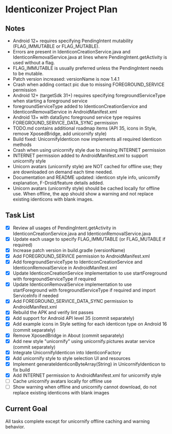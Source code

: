 # Identiconizer Project Plan

## Notes
- Android 12+ requires specifying PendingIntent mutability (FLAG_IMMUTABLE or FLAG_MUTABLE).
- Errors are present in IdenticonCreationService.java and IdenticonRemovalService.java at lines where PendingIntent.getActivity is used without a flag.
- FLAG_IMMUTABLE is usually preferred unless the PendingIntent needs to be mutable.
- Patch version increased: versionName is now 1.4.1
- Crash when adding contact pic due to missing FOREGROUND_SERVICE permission
- Android 12+ (targetSdk 31+) requires specifying foregroundServiceType when starting a foreground service
- foregroundServiceType added to IdenticonCreationService and IdenticonRemovalService in AndroidManifest.xml
- Android 13+ with dataSync foreground service type requires FOREGROUND_SERVICE_DATA_SYNC permission
- TODO.md contains additional roadmap items (API 35, icons in Style, remove XposedBridge, add unicornify style)
- Build fixed: UnicornifyIdenticon now implements all required Identicon methods
- Crash when using unicornify style due to missing INTERNET permission
- INTERNET permission added to AndroidManifest.xml to support unicornify style
- Unicorn avatars (unicornify style) are NOT cached for offline use; they are downloaded on demand each time needed.
- Documentation and README updated: identicon style info, unicornify explanation, F-Droid/feature details added.
- Unicorn avatars (unicornify style) should be cached locally for offline use. When offline, the app should show a warning and not replace existing identicons with blank images.

## Task List
- [x] Review all usages of PendingIntent.getActivity in IdenticonCreationService.java and IdenticonRemovalService.java
- [x] Update each usage to specify FLAG_IMMUTABLE (or FLAG_MUTABLE if required)
- [x] Increase patch version in build.gradle (versionName)
- [x] Add FOREGROUND_SERVICE permission to AndroidManifest.xml
- [x] Add foregroundServiceType to IdenticonCreationService and IdenticonRemovalService in AndroidManifest.xml
- [x] Update IdenticonCreationService implementation to use startForeground with foregroundServiceType if required
- [x] Update IdenticonRemovalService implementation to use startForeground with foregroundServiceType if required and import ServiceInfo if needed
- [x] Add FOREGROUND_SERVICE_DATA_SYNC permission to AndroidManifest.xml
- [x] Rebuild the APK and verify lint passes
- [x] Add support for Android API level 35 (commit separately)
- [x] Add example icons in Style setting for each identicon type on Android 16 (commit separately)
- [x] Remove XposedBridge in About (commit separately)
- [x] Add new style "unicornify" using unicornify.pictures avatar service (commit separately)
- [x] Integrate UnicornifyIdenticon into IdenticonFactory
- [x] Add unicornify style to style selection UI and resources
- [x] Implement generateIdenticonByteArray(String) in UnicornifyIdenticon to fix build
- [x] Add INTERNET permission to AndroidManifest.xml for unicornify style
- [ ] Cache unicornify avatars locally for offline use
- [ ] Show warning when offline and unicornify cannot download, do not replace existing identicons with blank images

## Current Goal
All tasks complete except for unicornify offline caching and warning behavior.